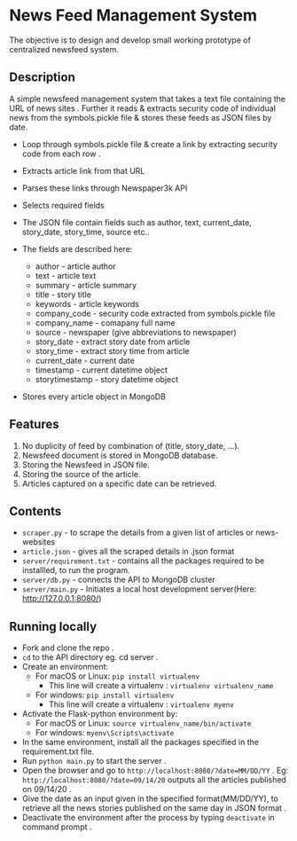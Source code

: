 # News Feed Management System
The objective is to design and develop small working prototype of centralized newsfeed system.
## Description
A simple newsfeed management system that takes a text file containing the URL of news sites . 
Further it reads & extracts security code of individual news from the symbols.pickle file & stores these feeds as JSON files by date.
- Loop through symbols.pickle file & create a link by extracting security code from each row .
- Extracts article link from that URL
- Parses these links through Newspaper3k API
- Selects required fields
- The JSON file contain fields such as author, text, current_date, story_date, story_time, source etc..
- The fields are described here:
  - author - article author
  - text - article text 
  - summary - article summary 
  - title - story title 
  - keywords - article keywords 
  - company_code - security code extracted from symbols.pickle file    
  - company_name - comapany full name          
  - source - newspaper (give abbreviations to newspaper)  
  - story_date - extract story date from article  
  - story_time - extract story time from article  
  - current_date - current date
  - timestamp - current datetime object 
  - storytimestamp - story datetime object

- Stores every article object in MongoDB

## Features
1. No duplicity of feed by combination of (title, story_date, …).
2. Newsfeed document is stored in MongoDB database.
3. Storing the Newsfeed in JSON file.
4. Storing the source of the article.
5. Articles captured on a specific date can be retrieved.

## Contents
- `scraper.py` - to scrape the details from a given list of articles or news-websites
- `article.json` - gives all the scraped details in .json format
- `server/requirement.txt` - contains all the packages required to be installled, to run the program.
- `server/db.py` - connects the API to MongoDB cluster
- `server/main.py` - Initiates a local host development server(Here: http://127.0.0.1:8080/)

## Running locally
- Fork and clone the repo .
- `cd` to the API directory eg. cd server .
- Create an environment:
   - For macOS or Linux: `pip install virtualenv`
      - This line will create a virtualenv : `virtualenv virtualenv_name`
   - For windows:  `pip install virtualenv`
      - This line will create a virtualenv : `virtualenv myenv`
- Activate the Flask-python environment by:
   - For macOS or Linux: `source virtualenv_name/bin/activate`
   - For windows: `myenv\Scripts\activate`
- In the same environment, install all the packages specified in the requirement.txt file.
- Run `python main.py` to start the server .
- Open the browser and go to `http://localhost:8080/?date=MM/DD/YY` .
   Eg: `http://localhost:8080/?date=09/14/20` outputs all the articles published on 09/14/20 .
- Give the date as an input given in the specified format(MM/DD/YY), to retrieve all the news stories published on the same day in JSON format .
- Deactivate the environment after the process by typing `deactivate` in command prompt .

